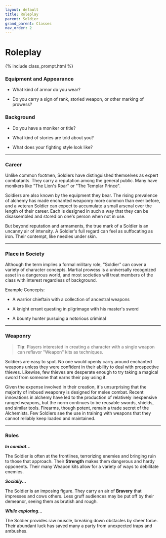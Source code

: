 ```yaml
---
layout: default
title: Roleplay
parent: Soldier
grand_parent: Classes
nav_order: 2
---
```


# Roleplay

{% include class_prompt.html %}

### Equipment and Appearance

- What kind of armor do you wear?

- Do you carry a sign of rank, storied weapon, or other marking of prowess?

### Background

- Do you have a moniker or title?

- What kind of stories are told about you?

- What does your fighting style look like?

---

### Career

Unlike common footmen, Soldiers have distinguished themselves as expert combatants. They carry a reputation among the general public. Many have monikers like "The Lion's Roar" or "The Templar Prince".

Soldiers are also known by the equipment they bear. The rising prevalence of alchemy has made enchanted weaponry more common than ever before, and a veteran Soldier can expect to accumulate a small arsenal over the length of their career. Each is designed in such a way that they can be disassembled and stored on one's person when not in use.

But beyond reputation and armaments, the true mark of a Soldier is an uncanny air of intensity. A Soldier's full regard can feel as suffocating as iron. Their contempt, like needles under skin. 

<!-- A Soldier starts their career as an ordinary fighter. A conscript in a noble's army, or a vagabond in a bandit camp are both common origins. They learn their way around a weapon and might have a few skirmishes under their belt. But there is a moment when _something_ changes. For some it's a near-death experience. For others, a glorious victory against the odds. Whatever the cause, they are never quite the same after.

Soldiers are marked. By the grudges of their enemies, by the reputation they've earned in battle, or (according to some) by dark spirits. They wear an air of danger, or perhaps **<span style="color: {{ site.soldier_color }}">Bravery</span>**, that presses against the senses of those around them. A Soldier's full regard can feel as suffocating as iron. Their contempt, like needles under skin. And their praise, like the sun itself.

Unless they let their emotions run wild, a Soldier appears the same as any other knight errant or sellsword. A touch luckier, they claim. A little more skilled than others, they boast. But in their heart of hearts a Soldier knows that they're different. Whatever mark they carry bears them forward towards greater glory or brutal death. -->

---

### Place in Society

Although the term implies a formal military role, "Soldier" can cover a variety of character concepts. Martial prowess is a universally recognized asset in a dangerous world, and most societies will treat members of the class with interest regardless of background.

Example Concepts:

- A warrior chieftain with a collection of ancestral weapons

- A knight errant questing in pilgrimage with his master's sword

- A bounty hunter pursuing a notorious criminal

---

### Weaponry

> **Tip**: Players interested in creating a character with a single weapon can reflavor "Weapon" kits as techniques.

Soldiers are easy to spot. No one would openly carry around enchanted weapons unless they were confident in their ability to deal with prospective thieves. Likewise, few thieves are desperate enough to try taking a magical sword from someone that earns their pay using it.

Given the expense involved in their creation, it's unsurprising that the majority of imbued weaponry is designed for melee combat. Recent innovations in alchemy have led to the production of relatively inexpensive ranged weapons, but the norm continues to be reusable swords, shields, and similar tools. Firearms, though potent, remain a trade secret of the Alchemists. Few Soldiers see the use in training with weapons that they cannot reliably keep loaded and maintained.

---

### Roles

**_In combat..._**

The Soldier is often at the frontlines, terrorizing enemies and bringing ruin to those that approach. Their **<span style="color: {{ site.soldier_color }}">Strength</span>** makes them dangerous and hardy opponents. Their many Weapon kits allow for a variety of ways to debilitate enemies.

**_Socially..._**

The Soldier is an imposing figure. They carry an air of **<span style="color: {{ site.soldier_color }}">Bravery</span>** that impresses and cows others. Less gruff audiences may be put off by their demeanor, seeing them as brutish and rough.

**_While exploring..._**

The Soldier provides raw muscle, breaking down obstacles by sheer force. Their abundant luck has saved many a party from unexpected traps and ambushes.
